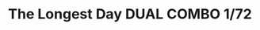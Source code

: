 ---
title: "The Longest Day DUAL COMBO  1/72"
price: 3050.00 
desc: "LIMITED EDITION, The Longest Day DUAL COMBO  1/72, razmera: 1/72"
img_path: "/assets/img/2125.jpg"
brand: AMMO
available: true
special_offer: false
new: false
soon: false
cat: "Plasticne-Makete"
subcat: "PM-EDUARD"
subsubcat: ""
sifra: "2125"
---